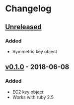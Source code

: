# Changelog

## [Unreleased]

### Added

- Symmetric key object

## [v0.1.0] - 2018-06-08

### Added

- EC2 key object
- Works with ruby 2.5

[Unreleased]: https://github.com/cedarcode/cose-ruby/compare/v0.1.0...HEAD/
[v0.1.0]: https://github.com/cedarcode/cose-ruby/compare/5725d9b5db978f19a21bd59182f092d31a118eff...v0.1.0/
